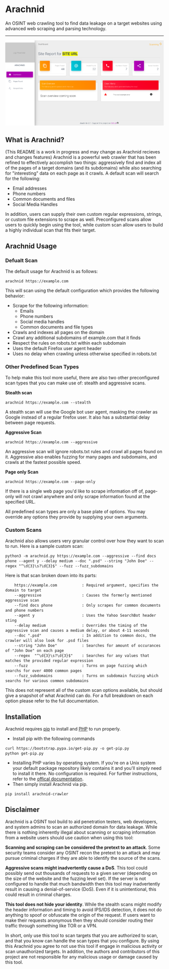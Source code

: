 # Arachnid
An OSINT web crawling tool to find data leakage on a target websites using advanced web scraping and parsing technology.

---
![A picture of the user interface in its early stages](/output_early_showcase.png?raw=true)
## What is Arachnid?
(This README is a work in progress and may change as Arachnid recieves and changes features)
Arachnid is a powerful web crawler that has been refined to effectively accomplish two things: aggressively find and index all of the pages of a target domains (and its subdomains) while also searching for "interesting" data on each page as it crawls. A default scan will search for the following:
* Email addresses
* Phone numbers
* Common documents and files
* Social Media Handles

In addition, users can supply their own custom regular expressions, strings, or custom file extensions to scrape as well. Preconfigured scans allow users to quickly begin using the tool, while custom scan allow users to build a highly individual scan that fits their target.

## Arachnid Usage

### Defualt Scan
The default usage for Arachnid is as follows:
```
arachnid https://example.com
```

This will scan using the default configuration which provides the following behavior:
* Scrape for the following information:
  * Emails
  * Phone numbers
  * Social media handles
  * Common documents and file types
* Crawls and indexes all pages on the domain
* Crawl any additional subdomains of example.com that it finds
* Respect the rules on robots.txt within each subdomain
* Uses the default Firefox user agent header
* Uses no delay when crawling unless otherwise specified in robots.txt

### Other Predefined Scan Types
To help make this tool more useful, there are also two other preconfigured scan types that you can make use of: stealth and aggressive scans.

**Stealth scan**
```
arachnid https://example.com --stealth
```
A stealth scan will use the Google bot user agent, masking the crawler as Google instead of a regular firefox user. It also has a substantial delay between page requests.

**Aggressive Scan**
```
arachnid https://example.com --aggressive
```
An aggressive scan will ignore robots.txt rules and crawl all pages found on it. Aggressive also enables fuzzing for many pages and subdomains, and crawls at the fastest possible speed.

**Page only Scan**
```
arachnid https://example.com --page-only
```
If there is a single web page you'd like to scrape information off of, page-only will not crawl anywhere and only scrape information found at the specified URL.

All predefined scan types are only a base plate of options. You may override any options they provide by supplying your own arguments.

### Custom Scans
Arachnid also allows users very granular control over how they want to scan to run. Here is a sample custom scan:
```
python3 -m arachnid.py https://example.com --aggressive --find docs phone --agent y --delay medium --doc ".psd" --string "John Doe" --regex "^\d{3}\s?\d{3}$" --fuzz --fuzz_subdomains
```
Here is that scan broken down into its parts:
```
    https://example.com           : Required argument, specifies the domain to target
    --aggressive                  : Causes the formerly mentioned aggressive scan
    --find docs phone             : Only scrapes for common documents and phone numbers
    --agent y                     : Uses the Yahoo SearchBot header sting
    --delay medium                : Overrides the timing of the aggressive scan and causes a medium delay, or about 4-11 seconds
    --doc ".psd"                  : In addition to common docs, the crawler will also look for .psd files
    --string "John Doe"           : Searches for amount of occurances of "John Doe" on each page
    --regex  "^\d{3}\s?\d{3}$"    : Searches for any values that matches the provided regular expression
    --fuzz                        : Turns on page fuzzing which searchs for over 4000 common pages
    --fuzz_subdomains             : Turns on subdomain fuzzing which searchs for various common subdomains
```
This does not represent all of the custom scan options available, but should give a snapshot of what Arachnid can do. For a full breakdown on each option please refer to the full documentation.

## Installation
Arachnid requires [pip](https://pypi.org/project/pip/) to install and [PHP](https://www.php.net/) to run properly.
* Install pip with the following commands
```
curl https://bootstrap.pypa.io/get-pip.py -o get-pip.py
python get-pip.py
```

* Installing PHP varies by operating system. If you're on a Unix system your default package repository likely contains it and you'll simply need to install it there. No configuration is required. For further instructions, refer to the [offical documentation](https://www.php.net/manual/en/install.php).
* Then simply install Arachnid via pip.
```
pip install arachnid-crawler
```

## Disclaimer 
Arachnid is a OSINT tool build to aid penetration testers, web developers, and system admins to scan an authorized domain for data leakage. While there is nothing inherently illegal about scanning or scraping information from a website users should use caution when using this tool:

**Scanning and scraping can be considered the pretext to an attack**. Some security teams consider any OSINT recon the pretext to an attack and may pursue criminal charges if they are able to identify the source of the scans. 

**Aggressive scans might inadvertently cause a DoS**. This tool could possibly send out thousands of requests to a given server (depending on the size of the website and the fuzzing level set). If the server is not configured to handle that much bandwidth then this tool may inadvertently result in causing a denial-of-service (DoS). Even if it is unintentional, this could result in criminal charges. 

**This tool does not hide your identity**. While the stealth scans might modify the header information and timing to avoid IPS/IDS detection, it does not do anything to spoof or obfuscate the origin of the request. If users want to make their requests anonymous then they should consider routing their traffic through something like TOR or a VPN. 

In short, only use this tool to scan targets that you are authorized to scan, and that you know can handle the scan types that you configure. By using this Arachnid you agree to not use this tool if engage in malicious activity or scan unauthorized targets. In addition, the authors and contributors of this project are not responsible for any malicious usage or damage caused by this tool.    
